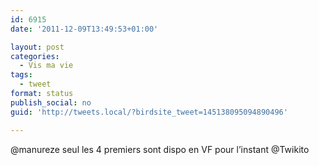 ```yaml
---
id: 6915
date: '2011-12-09T13:49:53+01:00'

layout: post
categories:
  - Vis ma vie
tags:
  - tweet
format: status
publish_social: no
guid: 'http://tweets.local/?birdsite_tweet=145138095094890496'

---
```


@manureze seul les 4 premiers sont dispo en VF pour l’instant @Twikito
